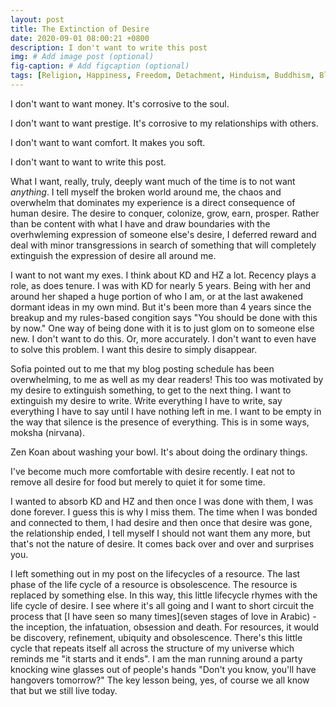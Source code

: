 ```yaml
---
layout: post
title: The Extinction of Desire
date: 2020-09-01 08:00:21 +0800
description: I don't want to write this post
img: # Add image post (optional)
fig-caption: # Add figcaption (optional)
tags: [Religion, Happiness, Freedom, Detachment, Hinduism, Buddhism, Blog, Meta, Desire, Want]
---
```


I don't want to want money. It's corrosive to the soul.

I don't want to want prestige. It's corrosive to my relationships with others.

I don't want to want comfort. It makes you soft.

I don't want to want to write this post.

What I want, really, truly, deeply want much of the time is to not want _anything_. I tell myself the broken world around me, the chaos and overwhelm that dominates my experience is a direct consequence of human desire. The desire to conquer, colonize, grow, earn, prosper. Rather than be content with what I have and draw boundaries with the overhwleming expression of someone else's desire, I deferred reward and deal with minor transgressions in search of something that will completely extinguish the expression of desire all around me.

I want to not want my exes. I think about KD and HZ a lot. Recency plays a role, as does tenure. I was with KD for nearly 5 years. Being with her and around her shaped a huge portion of who I am, or at the last awakened dormant ideas in my own mind. But it's been more than 4 years since the breakup and my rules-based congition says "You should be done with this by now." One way of being done with it is to just glom on to someone else new. I don't want to do this. Or, more accurately. I don't want to even have to solve this problem. I want this desire to simply disappear.

Sofia pointed out to me that my blog posting schedule has been overwhelming, to me as well as my dear readers! This too was motivated by my desire to extinguish something, to get to the next thing. I want to extinguish my desire to write. Write everything I have to write, say everything I have to say until I have nothing left in me. I want to be empty in the way that silence is the presence of everything. This is in some ways, moksha (nirvana).

Zen Koan about washing your bowl. It's about doing the ordinary things.

 I've become much more comfortable with desire recently. I eat not to remove all desire for food but merely to quiet it for some time.

I wanted to absorb KD and HZ and then once I was done with them, I was done forever. I guess this is why I miss them. The time when I was bonded and connected to them, I had desire and then once that desire was gone, the relationship ended, I tell myself I should not want them any more, but that's not the nature of desire. It comes back over and over and surprises you.

I left something out in my post on the lifecycles of a resource. The last phase of the life cycle of a resource is obsolescence. The resource is replaced by something else. In this way, this little lifecycle rhymes with the life cycle of desire. I see where it's all going and I want to short circuit the process that [I have seen so many times](seven stages of love in Arabic) - the inception, the infatuation, obsession and death. For resources, it would be discovery, refinement, ubiquity and obsolescence. There's this little cycle that repeats itself all across the structure of my universe which reminds me "it starts and it ends". I am the man running around a party knocking wine glasses out of people's hands "Don't you know, you'll have hangovers tomorrow?" The key lesson being, yes, of course we all know that but we still live today.
